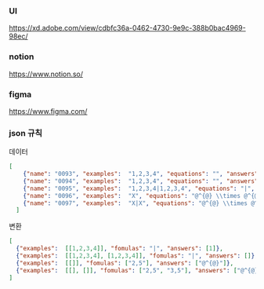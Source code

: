 ### UI
https://xd.adobe.com/view/cdbfc36a-0462-4730-9e9c-388b0bac4969-98ec/
### notion
https://www.notion.so/
### figma
https://www.figma.com/
### json 규칙
데이터
```json
[
    {"name": "0093", "examples":  "1,2,3,4", "equations": "", "answers": "2"},
    {"name": "0094", "examples":  "1,2,3,4", "equations": "", "answers": "1,2"},
    {"name": "0095", "examples":  "1,2,3,4|1,2,3,4", "equations": "|", "answers": "1,2|1"},
    {"name": "0096", "examples":  "X", "equations": "@^{@} \\times @^{@}", "answers": "2,5,3,4"},
    {"name": "0097", "examples":  "X|X", "equations": "@^{@} \\times @^{@}|@^{@} \\times @^{@}", "answers": "2,5,3,4|2,5,3,4"}
  ]
```
변환
```json
[
  {"examples":  [[1,2,3,4]], "fomulas": "|", "answers": [1]},
  {"examples":  [[1,2,3,4], [1,2,3,4]], "fomulas": "|", "answers": []},
  {"examples":  [[]], "fomulas": ["2,5"], "answers": ["@^{@}"]},
  {"examples":  [[], []], "fomulas": ["2,5", "3,5"], "answers": ["@^{@}", "@^{A}"]}
]
```
